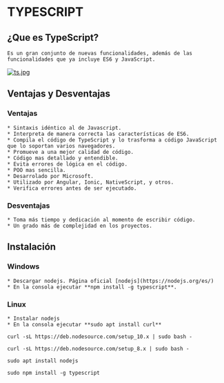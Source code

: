 # TYPESCRIPT
## ¿Que es TypeScript?
	Es un gran conjunto de nuevas funcionalidades, además de las funcionalidades que ya incluye ES6 y JavaScript. 

[![ts.jpg](https://i.postimg.cc/wvVFk2wX/ts.jpg)](https://postimg.cc/628dWrJq)

## Ventajas y Desventajas
### Ventajas
	* Sintaxis idéntico al de Javascript.
	* Interpreta de manera correcta las características de ES6.
	* Compila el código de TypeScript y lo trasforma a código JavaScript que lo soportan varios navegadores.
	* Promueve a una mejor calidad de código.
	* Código mas detallado y entendible.
	* Evita errores de lógica en el código.
	* POO mas sencilla.
	* Desarrolado por Microsoft.
	* Utilizado por Angular, Ionic, NativeScript, y otros.
	* Verifica errores antes de ser ejecutado.
### Desventajas
	* Toma más tiempo y dedicación al momento de escribir código.
	* Un grado más de complejidad en los proyectos. 

## Instalación
### Windows
	* Descargar nodejs. Página oficial [nodejs](https://nodejs.org/es/)
	* En la consola ejecutar **npm install -g typescript**.
### Linux
	* Instalar nodejs 
	* En la consola ejecutar **sudo apt install curl**
 
	curl -sL https://deb.nodesource.com/setup_10.x | sudo bash -
 
	curl -sL https://deb.nodesource.com/setup_8.x | sudo bash -
 
	sudo apt install nodejs
 
	sudo npm install -g typescript

